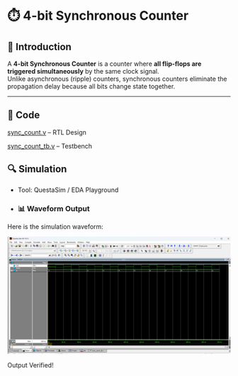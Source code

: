 # ⏱️ 4-bit Synchronous Counter

## 📘 Introduction
A **4-bit Synchronous Counter** is a counter where **all flip-flops are triggered simultaneously** by the same clock signal.  
Unlike asynchronous (ripple) counters, synchronous counters eliminate the propagation delay because all bits change state together.  

---
## 📝 Code

[sync_count.v](sync_count.v) – RTL Design  

[sync_count_tb.v](sync_count_tb.v) – Testbench  



## 🔍 Simulation

- Tool: QuestaSim / EDA Playground  

- ### 📊 Waveform Output

Here is the simulation waveform:  

![Waveform](sync_count_waveform.png)



Output Verified!


